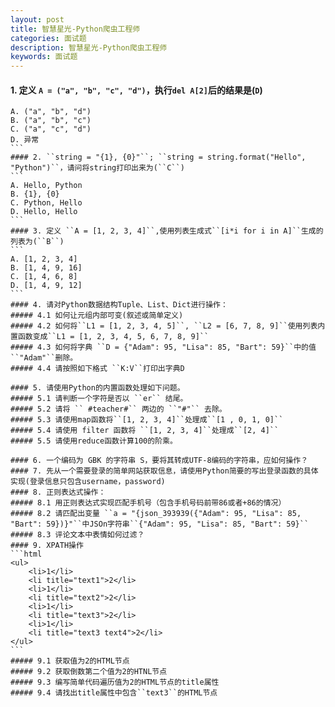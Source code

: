 ```yaml
---
layout: post
title: 智慧星光-Python爬虫工程师
categories: 面试题
description: 智慧星光-Python爬虫工程师
keywords: 面试题
---
```


#### 1. 定义 ``A = ("a", "b", "c", "d")``，执行``del A[2]``后的结果是(``D``)
````
A. ("a", "b", "d")
B. ("a", "b", "c")
C. ("a", "c", "d")
D. 异常
```
#### 2. ``string = "{1}, {0}"``; ``string = string.format("Hello", "Python")``，请问将string打印出来为(``C``)
```
A. Hello, Python 
B. {1}, {0}
C. Python, Hello
D. Hello, Hello
```
#### 3. 定义 ``A = [1, 2, 3, 4]``,使用列表生成式``[i*i for i in A]``生成的列表为(``B``)
```
A. [1, 2, 3, 4]
B. [1, 4, 9, 16]
C. [1, 4, 6, 8]
D. [1, 4, 9, 12]
```
#### 4. 请对Python数据结构Tuple、List、Dict进行操作：
##### 4.1 如何让元组内部可变(叙述或简单定义)
##### 4.2 如何将``L1 = [1, 2, 3, 4, 5]``, ``L2 = [6, 7, 8, 9]``使用列表内置函数变成``L1 = [1, 2, 3, 4, 5, 6, 7, 8, 9]``
##### 4.3 如何将字典 ``D = {"Adam": 95, "Lisa": 85, "Bart": 59}``中的值 ``"Adam"``删除。
##### 4.4 请按照如下格式 ``K:V``打印出字典D

#### 5. 请使用Python的内置函数处理如下问题。
##### 5.1 请判断一个字符是否以 ``er`` 结尾。
##### 5.2 请将 `` #teacher#`` 两边的 ``"#"`` 去除。
##### 5.3 请使用map函数将``[1, 2, 3, 4]``处理成``[1 , 0, 1, 0]``
##### 5.4 请使用 filter 函数将 ``[1, 2, 3, 4]``处理成``[2, 4]``
##### 5.5 请使用reduce函数计算100的阶乘。

#### 6. 一个编码为 GBK 的字符串 S，要将其转成UTF-8编码的字符串，应如何操作？
#### 7. 先从一个需要登录的简单网站获取信息，请使用Python简要的写出登录函数的具体实现(登录信息只包含username，password)
#### 8. 正则表达式操作：
##### 8.1 用正则表达式实现匹配手机号（包含手机号码前带86或者+86的情况）
##### 8.2 请匹配出变量 ``a = "{json_393939({"Adam": 95, "Lisa": 85, "Bart": 59})}"``中JSOn字符串``{"Adam": 95, "Lisa": 85, "Bart": 59}``
##### 8.3 评论文本中表情如何过滤？
#### 9. XPATH操作
```html
<ul>
    <li>1</li>
    <li title="text1">2</li>
    <li>1</li>
    <li title="text2">2</li>
    <li>1</li>
    <li title="text3">2</li>
    <li>1</li>
    <li title="text3 text4">2</li>
</ul>
```
##### 9.1 获取值为2的HTML节点
##### 9.2 获取倒数第二个值为2的HTNL节点
##### 9.3 编写简单代码遍历值为2的HTML节点的title属性
##### 9.4 请找出title属性中包含``text3``的HTML节点